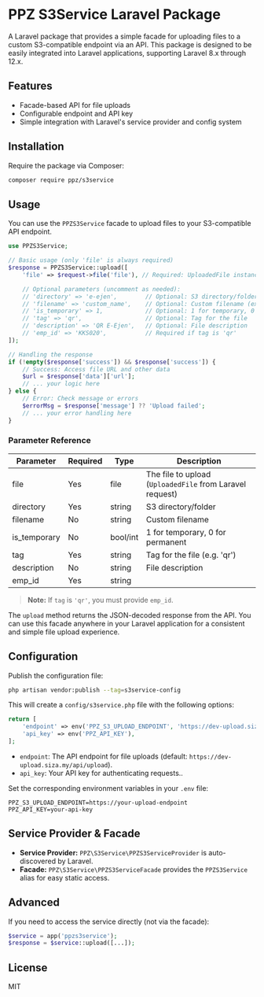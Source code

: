 # PPZ S3Service Laravel Package

A Laravel package that provides a simple facade for uploading files to a custom S3-compatible endpoint via an API. This package is designed to be easily integrated into Laravel applications, supporting Laravel 8.x through 12.x.

## Features
- Facade-based API for file uploads
- Configurable endpoint and API key
- Simple integration with Laravel's service provider and config system

## Installation

Require the package via Composer:

```bash
composer require ppz/s3service
```

## Usage

You can use the `PPZS3Service` facade to upload files to your S3-compatible API endpoint.

```php
use PPZS3Service;

// Basic usage (only 'file' is always required)
$response = PPZS3Service::upload([
    'file' => $request->file('file'), // Required: UploadedFile instance

    // Optional parameters (uncomment as needed):
    // 'directory' => 'e-ejen',        // Optional: S3 directory/folder
    // 'filename' => 'custom_name',    // Optional: Custom filename (extension will be set by API)
    // 'is_temporary' => 1,            // Optional: 1 for temporary, 0 for permanent
    // 'tag' => 'qr',                  // Optional: Tag for the file
    // 'description' => 'QR E-Ejen',   // Optional: File description
    // 'emp_id' => 'KKS020',           // Required if tag is 'qr'
]);

// Handling the response
if (!empty($response['success']) && $response['success']) {
    // Success: Access file URL and other data
    $url = $response['data']['url'];
    // ... your logic here
} else {
    // Error: Check message or errors
    $errorMsg = $response['message'] ?? 'Upload failed';
    // ... your error handling here
}
```

### Parameter Reference

| Parameter     | Required | Type    | Description                                              |
|---------------|----------|---------|----------------------------------------------------------|
| file          | Yes      | file    | The file to upload (`UploadedFile` from Laravel request) |
| directory     | Yes      | string  | S3 directory/folder                                      |
| filename      | No       | string  | Custom filename                                          |
| is_temporary  | No       | bool/int| 1 for temporary, 0 for permanent                         |
| tag           | Yes      | string  | Tag for the file (e.g. 'qr')                             |
| description   | No       | string  | File description                                         |
| emp_id        | Yes      | string  |                                                          |

> **Note:** If `tag` is `'qr'`, you must provide `emp_id`.

The `upload` method returns the JSON-decoded response from the API. You can use this facade anywhere in your Laravel application for a consistent and simple file upload experience.

## Configuration

Publish the configuration file:

```bash
php artisan vendor:publish --tag=s3service-config
```

This will create a `config/s3service.php` file with the following options:

```php
return [
    'endpoint' => env('PPZ_S3_UPLOAD_ENDPOINT', 'https://dev-upload.siza.my/api/upload'),
    'api_key' => env('PPZ_API_KEY'),
];
```

- `endpoint`: The API endpoint for file uploads (default: `https://dev-upload.siza.my/api/upload`).
- `api_key`: Your API key for authenticating requests..

Set the corresponding environment variables in your `.env` file:

```
PPZ_S3_UPLOAD_ENDPOINT=https://your-upload-endpoint
PPZ_API_KEY=your-api-key
```

## Service Provider & Facade

- **Service Provider:** `PPZ\S3Service\PPZS3ServiceProvider` is auto-discovered by Laravel.
- **Facade:** `PPZ\S3Service\PPZS3ServiceFacade` provides the `PPZS3Service` alias for easy static access.

## Advanced

If you need to access the service directly (not via the facade):

```php
$service = app('ppzs3service');
$response = $service::upload([...]);
```

## License

MIT 